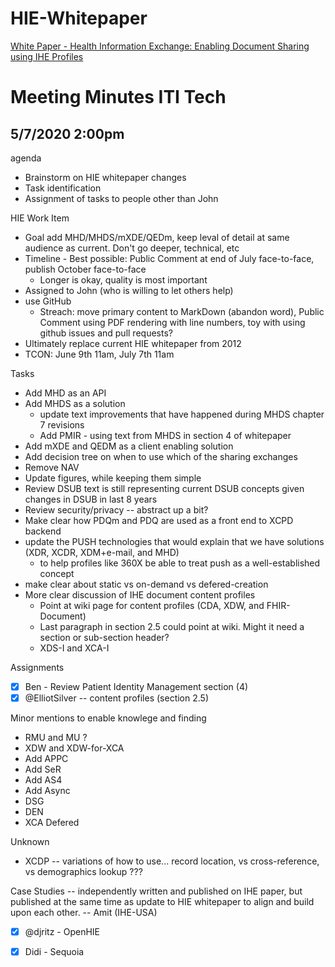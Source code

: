 # HIE-Whitepaper
[White Paper - Health Information Exchange: Enabling Document Sharing using IHE Profiles](HIE-Whitepaper.md)

# Meeting Minutes ITI Tech

## 5/7/2020 2:00pm

agenda
* Brainstorm on HIE whitepaper changes
* Task identification
* Assignment of tasks to people other than John

HIE Work Item
* Goal add MHD/MHDS/mXDE/QEDm, keep leval of detail at same audience as current. Don't go deeper, technical, etc
* Timeline - Best possible: Public Comment at end of July face-to-face, publish October face-to-face
  * Longer is okay, quality is most important
* Assigned to John (who is willing to let others help)
* use GitHub
  * Streach: move primary content to MarkDown (abandon word), Public Comment using PDF rendering with line numbers, toy with using github issues and pull requests?
* Ultimately replace current HIE whitepaper from 2012
* TCON: June 9th 11am, July 7th 11am

Tasks
* Add MHD as an API
* Add MHDS as a solution
  * update text improvements that have happened during MHDS chapter 7 revisions
  * Add PMIR - using text from MHDS in section 4 of whitepaper
* Add mXDE and QEDM as a client enabling solution
* Add decision tree on when to use which of the sharing exchanges
* Remove NAV
* Update figures, while keeping them simple
* Review DSUB text is still representing current DSUB concepts given changes in DSUB in last 8 years
* Review security/privacy -- abstract up a bit?
* Make clear how PDQm and PDQ are used as a front end to XCPD backend
* update the PUSH technologies that would explain that we have solutions (XDR, XCDR, XDM+e-mail, and MHD) 
  * to help profiles like 360X be able to treat push as a well-established concept
* make clear about static vs on-demand vs defered-creation
* More clear discussion of IHE document content profiles
  * Point at wiki page for content profiles (CDA, XDW, and FHIR-Document)
  * Last paragraph in section 2.5 could point at wiki. Might it need a section or sub-section header?
  * XDS-I and XCA-I 

Assignments
- [x] Ben - Review Patient Identity Management section (4)
- [x] @ElliotSilver -- content profiles (section 2.5)

Minor mentions to enable knowlege and finding
* RMU and MU ?
* XDW and XDW-for-XCA
* Add APPC
* Add SeR
* Add AS4
* Add Async
* DSG
* DEN
* XCA Defered

Unknown
* XCDP -- variations of how to use... record location, vs cross-reference, vs demographics lookup   ???

Case Studies -- independently written and published on IHE paper, but published at the same time as update to HIE whitepaper to align and build upon each other. -- Amit (IHE-USA) 
- [x] @djritz - OpenHIE
- [x]  Didi - Sequoia


